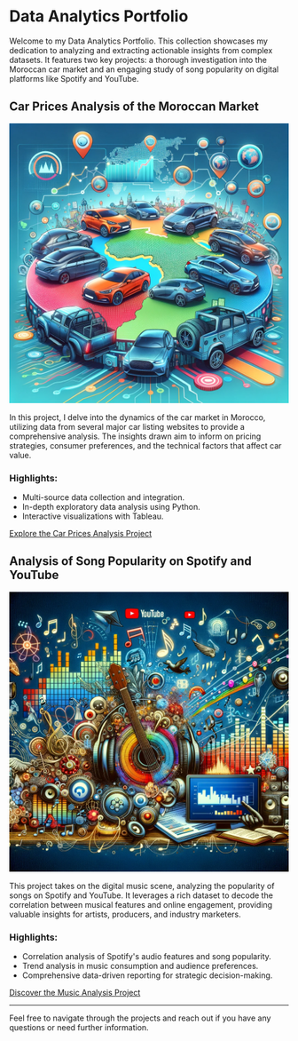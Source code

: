 # Data Analytics Portfolio

Welcome to my Data Analytics Portfolio. This collection showcases my dedication to analyzing and extracting actionable insights from complex datasets. It features two key projects: a thorough investigation into the Moroccan car market and an engaging study of song popularity on digital platforms like Spotify and YouTube.

## Car Prices Analysis of the Moroccan Market

![Car Prices Analysis Overview](/Car%20Prices%20Analysis/car2.png)

In this project, I delve into the dynamics of the car market in Morocco, utilizing data from several major car listing websites to provide a comprehensive analysis. The insights drawn aim to inform on pricing strategies, consumer preferences, and the technical factors that affect car value.

### Highlights:
- Multi-source data collection and integration.
- In-depth exploratory data analysis using Python.
- Interactive visualizations with Tableau.

[Explore the Car Prices Analysis Project](https://github.com/Adibkhf/Data-Analytics/tree/main/Car%20Prices%20Analysis)

## Analysis of Song Popularity on Spotify and YouTube

![Music Analysis Overview](/Youtube%20%26%20Spotify%20Music%20analysis/pic1.png)

This project takes on the digital music scene, analyzing the popularity of songs on Spotify and YouTube. It leverages a rich dataset to decode the correlation between musical features and online engagement, providing valuable insights for artists, producers, and industry marketers.

### Highlights:
- Correlation analysis of Spotify's audio features and song popularity.
- Trend analysis in music consumption and audience preferences.
- Comprehensive data-driven reporting for strategic decision-making.

[Discover the Music Analysis Project](https://github.com/Adibkhf/Data-Analytics/tree/main/Youtube%20%26%20Spotify%20Music%20analysis)

---

Feel free to navigate through the projects and reach out if you have any questions or need further information.
